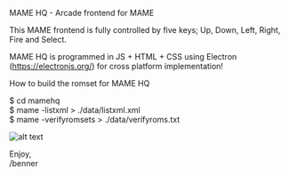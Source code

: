 MAME HQ - Arcade frontend for MAME

This MAME frontend is fully controlled by five keys; Up, Down, Left, Right, Fire and Select.

MAME HQ is programmed in JS + HTML + CSS using Electron (https://electronjs.org/) for cross platform implementation!

How to build the romset for MAME HQ

$ cd mamehq  
$ mame -listxml > ./data/listxml.xml  
$ mame -verifyromsets > ./data/verifyroms.txt  


![alt text](https://www.mamedev.org/_include/img/logo-mame.png)

Enjoy,  
/benner
